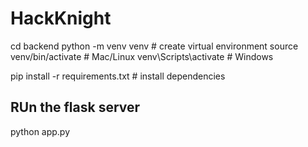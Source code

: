 # HackKnight

cd backend
python -m venv venv         # create virtual environment
source venv/bin/activate    # Mac/Linux
venv\Scripts\activate       # Windows

pip install -r requirements.txt  # install dependencies



## RUn the flask server
python app.py

